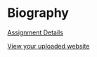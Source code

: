 # Biography

[Assignment Details](/homework/biography)

[View your uploaded website](https://mpaulweeks.github.io/cfc2017/students/marina/biography/)
